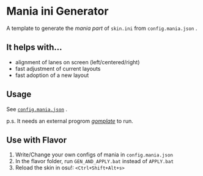 # Mania ini Generator

A template to generate the *mania part* of `skin.ini` from `config.mania.json` .

## It helps with...

* alignment of lanes on screen (left/centered/right)
* fast adjustment of current layouts
* fast adoption of a new layout

## Usage

See [`config.mania.json`](./config.mania.json) .

p.s. It needs an external progrom [*gomplate*](https://github.com/hairyhenderson/gomplate) to run.

## Use with Flavor

1. Write/Change your own configs of mania in `config.mania.json`
2. In the flavor folder, run `GEN_AND_APPLY.bat` instead of `APPLY.bat`
3. Reload the skin in osu!: `<Ctrl+Shift+Alt+s>`
